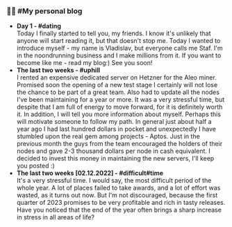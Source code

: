 ### :man_technologist: #My personal blog
- <b>Day 1 - #dating</b><br>
  Today I finally started to tell you, my friends. I know it's unlikely that anyone will start reading it, but that doesn't stop me. Today I wanted to introduce myself - my name is Vladislav, but everyone calls me Staf. I'm in the noondrunning business and I make millions from it. If you want to become like me - read my blog:) See you soon!
- <b>The last two weeks - #uphill</b><br>
  I rented an expensive dedicated server on Hetzner for the Aleo miner. Promised soon the opening of a new test stage I certainly will not lose the chance to be part of a great team. Also had to update all the nodes I've been maintaining for a year or more. It was a very stressful time, but despite that I am full of energy to move forward, for it is definitely worth it.
In addition, I will tell you more information about myself. Perhaps this will motivate someone to follow my path. In general just about half a year ago I had last hundred dollars in pocket and unexpectedly I have stumbled upon the real gem among projects - Aptos. Just in the previous month the guys from the team encouraged the holders of their nodes and gave 2-3 thousand dollars per node in cash equivalent. I decided to invest this money in maintaining the new servers, I'll keep you posted :)
- <b>The last two weeks [02.12.2022] - #difficult#time</b><br>
It's a very stressful time. I would say, the most difficult period of the whole year. A lot of places failed to take awards, and a lot of effort was wasted, as it turns out now. But I'm not discouraged, because the first quarter of 2023 promises to be very profitable and rich in tasty releases. Have you noticed that the end of the year often brings a sharp increase in stress in all areas of life?
